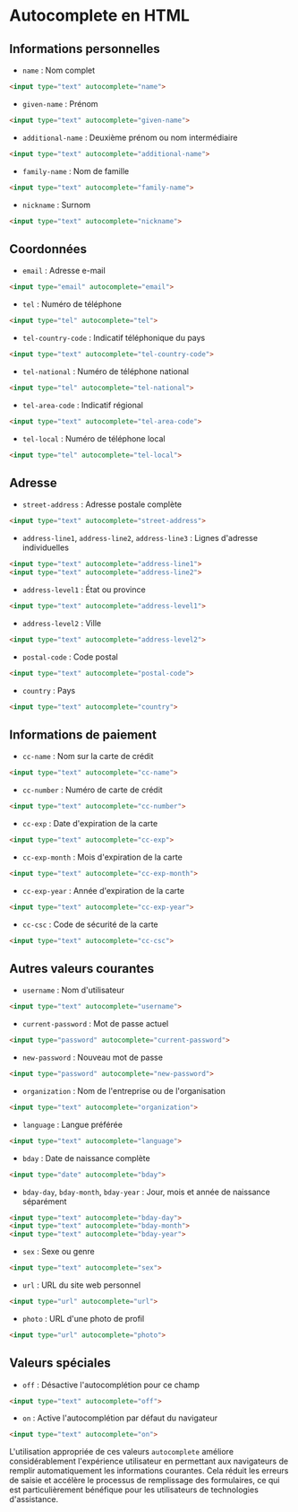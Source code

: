 # Autocomplete en HTML

## Informations personnelles
- `name` : Nom complet
```html
<input type="text" autocomplete="name">
```

- `given-name` : Prénom
```html
<input type="text" autocomplete="given-name">
```

- `additional-name` : Deuxième prénom ou nom intermédiaire
```html
<input type="text" autocomplete="additional-name">
```

- `family-name` : Nom de famille
```html
<input type="text" autocomplete="family-name">
```

- `nickname` : Surnom
```html
<input type="text" autocomplete="nickname">
```

## Coordonnées

- `email` : Adresse e-mail
```html
<input type="email" autocomplete="email">
```

- `tel` : Numéro de téléphone
```html
<input type="tel" autocomplete="tel">
```

- `tel-country-code` : Indicatif téléphonique du pays
```html
<input type="text" autocomplete="tel-country-code">
```

- `tel-national` : Numéro de téléphone national
```html
<input type="tel" autocomplete="tel-national">
```

- `tel-area-code` : Indicatif régional
```html
<input type="text" autocomplete="tel-area-code">
```

- `tel-local` : Numéro de téléphone local
```html
<input type="tel" autocomplete="tel-local">
```

## Adresse

- `street-address` : Adresse postale complète
```html
<input type="text" autocomplete="street-address">
```

- `address-line1`, `address-line2`, `address-line3` : Lignes d'adresse individuelles
```html
<input type="text" autocomplete="address-line1">
<input type="text" autocomplete="address-line2">
```

- `address-level1` : État ou province
```html
<input type="text" autocomplete="address-level1">
```

- `address-level2` : Ville
```html
<input type="text" autocomplete="address-level2">
```

- `postal-code` : Code postal
```html
<input type="text" autocomplete="postal-code">
```

- `country` : Pays
```html
<input type="text" autocomplete="country">
```

## Informations de paiement

- `cc-name` : Nom sur la carte de crédit
```html
<input type="text" autocomplete="cc-name">
```

- `cc-number` : Numéro de carte de crédit
```html
<input type="text" autocomplete="cc-number">
```

- `cc-exp` : Date d'expiration de la carte
```html
<input type="text" autocomplete="cc-exp">
```

- `cc-exp-month` : Mois d'expiration de la carte
```html
<input type="text" autocomplete="cc-exp-month">
```

- `cc-exp-year` : Année d'expiration de la carte
```html
<input type="text" autocomplete="cc-exp-year">
```

- `cc-csc` : Code de sécurité de la carte
```html
<input type="text" autocomplete="cc-csc">
```

## Autres valeurs courantes

- `username` : Nom d'utilisateur
```html
<input type="text" autocomplete="username">
```

- `current-password` : Mot de passe actuel
```html
<input type="password" autocomplete="current-password">
```

- `new-password` : Nouveau mot de passe
```html
<input type="password" autocomplete="new-password">
```

- `organization` : Nom de l'entreprise ou de l'organisation
```html
<input type="text" autocomplete="organization">
```

- `language` : Langue préférée
```html
<input type="text" autocomplete="language">
```

- `bday` : Date de naissance complète
```html
<input type="date" autocomplete="bday">
```

- `bday-day`, `bday-month`, `bday-year` : Jour, mois et année de naissance séparément
```html
<input type="text" autocomplete="bday-day">
<input type="text" autocomplete="bday-month">
<input type="text" autocomplete="bday-year">
```

- `sex` : Sexe ou genre
```html
<input type="text" autocomplete="sex">
```

- `url` : URL du site web personnel
```html
<input type="url" autocomplete="url">
```

- `photo` : URL d'une photo de profil
```html
<input type="url" autocomplete="photo">
```

## Valeurs spéciales

- `off` : Désactive l'autocomplétion pour ce champ
```html
<input type="text" autocomplete="off">
```

- `on` : Active l'autocomplétion par défaut du navigateur
```html
<input type="text" autocomplete="on">
```

L'utilisation appropriée de ces valeurs `autocomplete` améliore considérablement l'expérience utilisateur en permettant aux navigateurs de remplir automatiquement les informations courantes. Cela réduit les erreurs de saisie et accélère le processus de remplissage des formulaires, ce qui est particulièrement bénéfique pour les utilisateurs de technologies d'assistance.
